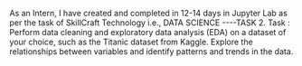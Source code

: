 
As an Intern, I have created and completed in 12-14 days in Jupyter Lab as per the task of SkillCraft Technology i.e., DATA SCIENCE ----TASK 2.
Task : Perform data cleaning and exploratory data analysis (EDA) on a dataset of your choice, such as the Titanic dataset from Kaggle. Explore the relationships between variables and identify patterns and trends in the data.




